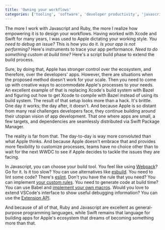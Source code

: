 ```yaml
---
title: 'Owning your workflows'
categories: ['tooling', 'software', 'developer productivity', 'javascripts']
---
```


The more I work with Javascript and Ruby,
the more I realize how empowering it is to design your workflows.
Having worked with Xcode and Swift for many years,
I was used to Apple dictating your working style.
_You need to debug an issue?_ This is how you do it.
_Is your app is not performing?_ Here's instruments to trace your app performance.
_Need to do something custom at build time?_ Here's a script build phase to extend the build process.

Sure, by doing that,
Apple has stronger control over the ecosystem,
and therefore,
over the developers' apps.
However,
there are situations when the proposed method doesn't work for your scale.
Then you need to come up with creative ways to accommodate Apple's processes to your needs.
An excellent example of that is replacing Xcode's build system with Bazel and figuring out how to get Xcode to compile with Bazel instead of using its build system.
The result of that setup looks more than a hack.
It's brittle.
One day it works; the day after, it doesn't.
And because Apple is so distant from many real challenges developers face,
they continue building around their utopian vision of app development.
That one where apps are small, a few targets, and dependencies are seamlessly distributed via Swift Package Manager.

The reality is far from that. The day-to-day is way more convoluted than what Apple thinks. And because Apple doesn't embrace that and provides more flexibility to customize processes, teams have no choice other than to wait for the next WWDC to see if Apple decides to tackle the issues they are facing.

In Javascript,
you can choose your build tool.
You feel like using [Webpack](https://webpack.js.org/)? Go for it.
Is it too slow? You can use alternatives like [esbuild](https://github.com/evanw/esbuild).
You need to lint some code? There's [eslint](https://eslint.org/).
Don't you have the rule that you need? You can implement [your custom rules](https://www.kenneth-truyers.net/2016/05/27/writing-custom-eslint-rules).
You need to generate code at build time? You can use Babel and [implement your own macros](https://github.com/kentcdodds/babel-plugin-macros).
Would you love to extend VSCode's interface to show useful debugging information? You can use the [Extension API](https://code.visualstudio.com/api).

And because of all of that,
Ruby and Javascript are excellent as general-purpose programming languages,
while Swift remains that language for building apps for Apple's ecosystem that dreams of becoming something more than that.

